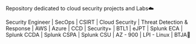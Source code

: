 
Repository dedicated to cloud security projects and Labs☁️

Security Engineer | SecOps | CSIRT | Cloud Security | Threat Detection & Response | AWS | Azure | CCD | Security+ | BTL1 | eJPT | Splunk ECA | Splunk CCDA | Splunk CSPA | Splunk CSU | AZ - 900 | LPI - Linux | BTJA🔎

<!---
asahaccn/asahaccn is a ✨ special ✨ repository because its `README.md` (this file) appears on your GitHub profile.
You can click the Preview link to take a look at your changes.
--->
